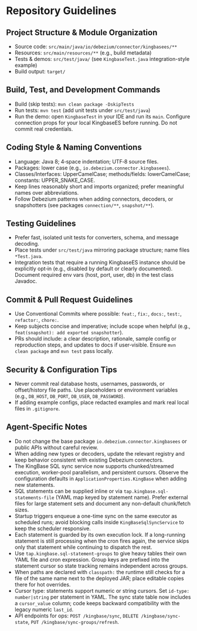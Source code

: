 # Repository Guidelines

## Project Structure & Module Organization
- Source code: `src/main/java/io/debezium/connector/kingbasees/**`
- Resources: `src/main/resources/**` (e.g., build metadata)
- Tests & demos: `src/test/java/` (see `KingbaseTest.java` integration-style example)
- Build output: `target/`

## Build, Test, and Development Commands
- Build (skip tests): `mvn clean package -DskipTests`
- Run tests: `mvn test` (add unit tests under `src/test/java`)
- Run the demo: open `KingbaseTest` in your IDE and run its `main`. Configure connection props for your local KingbaseES before running. Do not commit real credentials.

## Coding Style & Naming Conventions
- Language: Java 8; 4‑space indentation; UTF‑8 source files.
- Packages: lower case (e.g., `io.debezium.connector.kingbasees`).
- Classes/Interfaces: UpperCamelCase; methods/fields: lowerCamelCase; constants: UPPER_SNAKE_CASE.
- Keep lines reasonably short and imports organized; prefer meaningful names over abbreviations.
- Follow Debezium patterns when adding connectors, decoders, or snapshotters (see packages `connection/**`, `snapshot/**`).

## Testing Guidelines
- Prefer fast, isolated unit tests for converters, schema, and message decoding.
- Place tests under `src/test/java` mirroring package structure; name files `*Test.java`.
- Integration tests that require a running KingbaseES instance should be explicitly opt‑in (e.g., disabled by default or clearly documented). Document required env vars (host, port, user, db) in the test class Javadoc.

## Commit & Pull Request Guidelines
- Use Conventional Commits where possible: `feat:`, `fix:`, `docs:`, `test:`, `refactor:`, `chore:`.
- Keep subjects concise and imperative; include scope when helpful (e.g., `feat(snapshot): add exported snapshotter`).
- PRs should include: a clear description, rationale, sample config or reproduction steps, and updates to docs if user‑visible. Ensure `mvn clean package` and `mvn test` pass locally.

## Security & Configuration Tips
- Never commit real database hosts, usernames, passwords, or offset/history file paths. Use placeholders or environment variables (e.g., `DB_HOST`, `DB_PORT`, `DB_USER`, `DB_PASSWORD`).
- If adding example configs, place redacted examples and mark real local files in `.gitignore`.

## Agent‑Specific Notes
- Do not change the base package `io.debezium.connector.kingbasees` or public APIs without careful review.
- When adding new types or decoders, update the relevant registry and keep behavior consistent with existing Debezium connectors.
- The KingBase SQL sync service now supports chunked/streamed execution, worker-pool parallelism, and persistent cursors. Observe the configuration defaults in `ApplicationProperties.KingBase` when adding new statements.
- SQL statements can be supplied inline or via `tap.kingbase.sql-statements-file` (YAML map keyed by statement name). Prefer external files for large statement sets and document any non-default chunk/fetch sizes.
- Startup triggers enqueue a one-time sync on the same executor as scheduled runs; avoid blocking calls inside `KingBaseSqlSyncService` to keep the scheduler responsive.
- Each statement is guarded by its own execution lock. If a long-running statement is still processing when the cron fires again, the service skips only that statement while continuing to dispatch the rest.
- Use `tap.kingbase.sql-statement-groups` to give heavy tables their own YAML file and cron expression. Group keys are prefixed into the statement cursor so state tracking remains independent across groups.
- When paths are declared with `classpath:` the runtime still checks for a file of the same name next to the deployed JAR; place editable copies there for hot overrides.
- Cursor type: statements support numeric or string cursors. Set `id-type: number|string` per statement in YAML. The sync state table now includes a `cursor_value` column; code keeps backward compatibility with the legacy numeric `last_id`.
- API endpoints for ops: `POST /kingbase/sync`, `DELETE /kingbase/sync-state`, `PUT /kingbase/sync-groups/refresh`.
